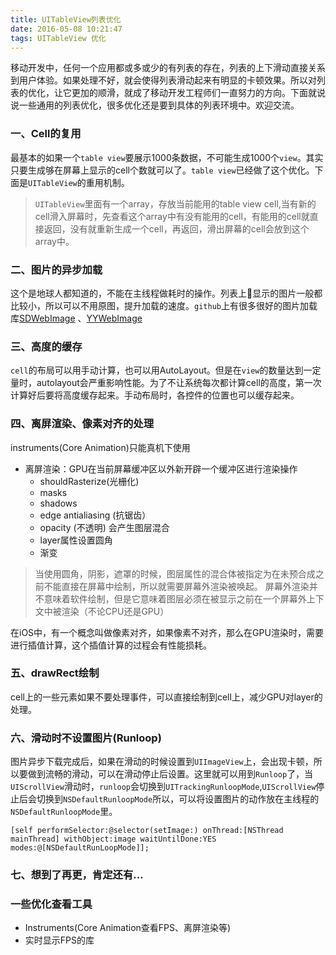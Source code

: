 ```yaml
---
title: UITableView列表优化
date: 2016-05-08 10:21:47
tags: UITableView 优化
---
```


移动开发中，任何一个应用都或多或少的有列表的存在，列表的上下滑动直接关系到用户体验。如果处理不好，就会使得列表滑动起来有明显的卡顿效果。所以对列表的优化，让它更加的顺滑，就成了移动开发工程师们一直努力的方向。下面就说说一些通用的列表优化，很多优化还是要到具体的列表环境中。欢迎交流。

### 一、Cell的复用
最基本的如果一个`table view`要展示1000条数据，不可能生成1000个`view`。其实只要生成够在屏幕上显示的cell个数就可以了。`table view`已经做了这个优化。下面是`UITableView`的重用机制。
> `UITableView`里面有一个array，存放当前能用的table view cell,当有新的cell滑入屏幕时，先查看这个array中有没有能用的cell，有能用的cell就直接返回，没有就重新生成一个cell，再返回，滑出屏幕的cell会放到这个array中。

### 二、图片的异步加载
这个是地球人都知道的，不能在主线程做耗时的操作。列表上显示的图片一般都比较小，所以可以不用原图，提升加载的速度。`github`上有很多很好的图片加载库[SDWebImage](https://github.com/rs/SDWebImage )  、[YYWebImage](https://github.com/ibireme/YYWebImage)

### 三、高度的缓存
`cell`的布局可以用手动计算，也可以用AutoLayout。但是在`view`的数量达到一定量时，autolayout会严重影响性能。为了不让系统每次都计算cell的高度，第一次计算好后要将高度缓存起来。手动布局时，各控件的位置也可以缓存起来。

### 四、离屏渲染、像素对齐的处理
instruments(Core Animation)只能真机下使用
* 离屏渲染：GPU在当前屏幕缓冲区以外新开辟一个缓冲区进行渲染操作
    * shouldRasterize(光栅化)
    * masks
    * shadows
    * edge antialiasing (抗锯齿）
    * opacity (不透明) 会产生图层混合
    * layer属性设置圆角
    * 渐变
>当使用圆角，阴影，遮罩的时候，图层属性的混合体被指定为在未预合成之前不能直接在屏幕中绘制，所以就需要屏幕外渲染被唤起。
屏幕外渲染并不意味着软件绘制，但是它意味着图层必须在被显示之前在一个屏幕外上下文中被渲染（不论CPU还是GPU）

在iOS中，有一个概念叫做像素对齐，如果像素不对齐，那么在GPU渲染时，需要进行插值计算，这个插值计算的过程会有性能损耗。

### 五、drawRect绘制
cell上的一些元素如果不要处理事件，可以直接绘制到cell上，减少GPU对layer的处理。

### 六、滑动时不设置图片(Runloop)
图片异步下载完成后，如果在滑动的时候设置到`UIImageView`上，会出现卡顿，所以要做到流畅的滑动，可以在滑动停止后设置。这里就可以用到`Runloop`了，当`UIScrollView`滑动时，`runloop`会切换到`UITrackingRunloopMode`,`UIScrollView`停止后会切换到`NSDefaultRunloopMode`所以，可以将设置图片的动作放在主线程的`NSDefaultRunloopMode`里。
```
[self performSelector:@selector(setImage:) onThread:[NSThread mainThread] withObject:image waitUntilDone:YES modes:@[NSDefaultRunLoopMode]];
```

### 七、想到了再更，肯定还有...


### 一些优化查看工具
* Instruments(Core Animation查看FPS、离屏渲染等)
* 实时显示FPS的库
